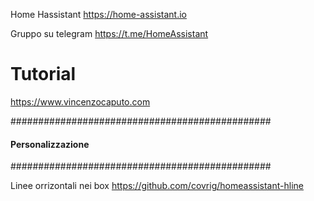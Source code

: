 Home Hassistant     https://home-assistant.io

Gruppo su telegram   https://t.me/HomeAssistant

# Tutorial 
https://www.vincenzocaputo.com


###############################################
#### Personalizzazione 
###############################################

Linee orrizontali nei box  https://github.com/covrig/homeassistant-hline


